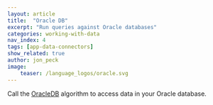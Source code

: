 ```yaml
---
layout: article
title:  "Oracle DB"
excerpt: "Run queries against Oracle databases"
categories: working-with-data
nav_index: 4
tags: [app-data-connectors]
show_related: true
author: jon_peck
image:
    teaser: /language_logos/oracle.svg 
---
```


Call the <a href="https://algorithmia.com/algorithms/util/OracleDB/">OracleDB</a> algorithm to access data in your Oracle database.
